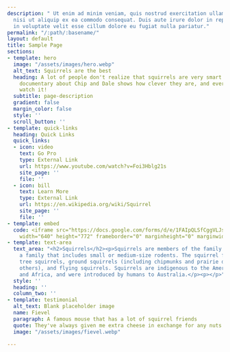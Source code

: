 ```yaml
---
description: " Ut enim ad minim veniam, quis nostrud exercitation ullamco laboris
  nisi ut aliquip ex ea commodo consequat. Duis aute irure dolor in reprehenderit
  in voluptate velit esse cillum dolore eu fugiat nulla pariatur."
permalink: "/:path/:basename/"
layout: default
title: Sample Page
sections:
- template: hero
  image: "/assets/images/hero.webp"
  alt_text: Squirrels are the best
  heading: A lot of people don't realize that squirrels are very smart. The recent
    documentary about Chip and Dale shows how clever they are, and everyone should
    watch it!
  subtitle: page-description
  gradient: false
  margin_color: false
  style: ''
  scroll_button: ''
- template: quick-links
  heading: Quick Links
  quick_links:
  - icon: video
    text: Go Pro
    type: External Link
    url: https://www.youtube.com/watch?v=Foi3Hblg21s
    site_page: ''
    file: ''
  - icon: bill
    text: Learn More
    type: External Link
    url: https://en.wikipedia.org/wiki/Squirrel
    site_page: ''
    file: ''
- template: embed
  code: <iframe src="https://docs.google.com/forms/d/e/1FAIpQLSfCggVLJs4LlOaE9CjF-bO59CRnJs7AUro4poud08r4NBC-pQ/viewform?embedded=true"
    width="640" height="772" frameborder="0" marginheight="0" marginwidth="0">Loading…</iframe>
- template: text-area
  text_area: "<h2>Squirrels</h2><p>Squirrels are members of the family Sciuridae,
    a family that includes small or medium-size rodents. The squirrel family includes
    tree squirrels, ground squirrels (including chipmunks and prairie dogs, among
    others), and flying squirrels. Squirrels are indigenous to the Americas, Eurasia,
    and Africa, and were introduced by humans to Australia.</p><p></p>"
  style: ''
  heading: ''
  column_two: ''
- template: testimonial
  alt_text: Blank placeholder image
  name: Fievel
  paragraph: A famous mouse that has a lot of squirrel friends
  quote: They've always given me extra cheese in exchange for any nuts I find.
  image: "/assets/images/fievel.webp"

---
```

